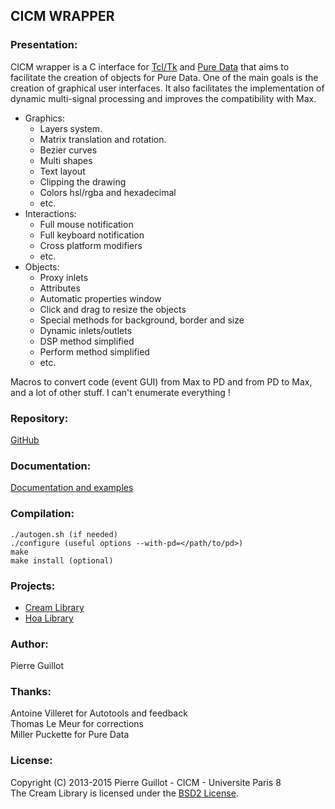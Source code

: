 ## CICM WRAPPER

### Presentation:

CICM wrapper is a C interface for [Tcl/Tk](https://www.tcl.tk/ "Tcl/Tk") and [Pure Data](http://msp.ucsd.edu/software.html "PD") that aims to facilitate the creation of objects for Pure Data.  One of the main goals is the creation of graphical user interfaces.  It also facilitates the implementation of dynamic multi-signal processing and improves the compatibility with Max.

- Graphics:
	- Layers system.
	- Matrix translation and rotation.
	- Bezier curves
	- Multi shapes
	- Text layout
	- Clipping the drawing
	- Colors hsl/rgba and hexadecimal
	- etc.
- Interactions:
	- Full mouse notification
	- Full keyboard notification
	- Cross platform modifiers
	- etc.
- Objects:
	- Proxy inlets
	- Attributes
	- Automatic properties window
	- Click and drag to resize the objects
	- Special methods for background, border and size
	- Dynamic inlets/outlets
	- DSP method simplified
	- Perform method simplified
	- etc.  

Macros to convert code (event GUI) from Max to PD and from PD to Max, and a lot of other stuff.  I can't enumerate everything !

### Repository:

[GitHub](https://github.com/CICM/CicmWrapper "GitHub")

### Documentation:

[Documentation and examples](http://cicm.github.io/CicmWrapper "Documentation")

### Compilation:

	./autogen.sh (if needed)
	./configure (useful options --with-pd=</path/to/pd>)
	make
	make install (optional)

### Projects:

- [Cream Library](https://github.com/CICM/CreamLibrary "Cream")
- [Hoa Library](https://github.com/CICM/HoaLibrary-Light "Hoa")

### Author:

Pierre Guillot

### Thanks:

Antoine Villeret for Autotools and feedback  
Thomas Le Meur for corrections  
Miller Puckette for Pure Data

### License:

Copyright (C) 2013-2015 Pierre Guillot - CICM - Universite Paris 8  
The Cream Library is licensed under the [BSD2 License](http://opensource.org/licenses/BSD-2-Clause "BSD2").
